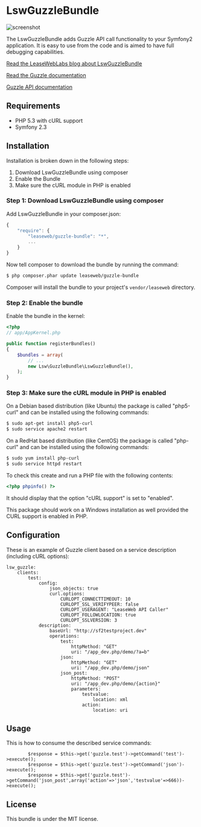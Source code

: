 LswGuzzleBundle
===============

![screenshot](http://www.leaseweblabs.com/wp-content/uploads/2014/03/guzzle_bundle.png)

The LswGuzzleBundle adds Guzzle API call functionality to your Symfony2 application.
It is easy to use from the code and is aimed to have full debugging capabilities.

[Read the LeaseWebLabs blog about LswGuzzleBundle](http://www.leaseweblabs.com/2014/03/guzzle-symfony2-bundle-curl-api-calling/)

[Read the Guzzle documentation](http://docs.guzzlephp.org/en/stable/)

[Guzzle API documentation](http://api.guzzlephp.org/)

## Requirements

* PHP 5.3 with cURL support
* Symfony 2.3

## Installation

Installation is broken down in the following steps:

1. Download LswGuzzleBundle using composer
2. Enable the Bundle
3. Make sure the cURL module in PHP is enabled

### Step 1: Download LswGuzzleBundle using composer

Add LswGuzzleBundle in your composer.json:

```js
{
    "require": {
        "leaseweb/guzzle-bundle": "*",
        ...
    }
}
```

Now tell composer to download the bundle by running the command:

``` bash
$ php composer.phar update leaseweb/guzzle-bundle
```

Composer will install the bundle to your project's `vendor/leaseweb` directory.

### Step 2: Enable the bundle

Enable the bundle in the kernel:

``` php
<?php
// app/AppKernel.php

public function registerBundles()
{
    $bundles = array(
        // ...
        new Lsw\GuzzleBundle\LswGuzzleBundle(),
    );
}
```

### Step 3: Make sure the cURL module in PHP is enabled

On a Debian based distribution (like Ubuntu) the package is called "php5-curl" and
can be installed using the following commands:

``` bash
$ sudo apt-get install php5-curl
$ sudo service apache2 restart
```

On a RedHat based distribution (like CentOS) the package is called "php-curl" and
can be installed using the following commands:

``` bash
$ sudo yum install php-curl
$ sudo service httpd restart
```

To check this create and run a PHP file with the following contents:

``` php
<?php phpinfo() ?>
```

It should display that the option "cURL support" is set to "enabled".

This package should work on a Windows installation as well provided the CURL support
is enabled in PHP.

## Configuration

These is an example of Guzzle client based on a service description (including cURL options):


```
lsw_guzzle:
    clients:
        test:
            config:
                json_objects: true
                curl.options:
                    CURLOPT_CONNECTTIMEOUT: 10
                    CURLOPT_SSL_VERIFYPEER: false
                    CURLOPT_USERAGENT: "LeaseWeb API Caller"
                    CURLOPT_FOLLOWLOCATION: true
                    CURLOPT_SSLVERSION: 3
            description:
                baseUrl: "http://sf2testproject.dev"
                operations: 
                    test: 
                        httpMethod: "GET"
                        uri: "/app_dev.php/demo/?a=b"
                    json: 
                        httpMethod: "GET"
                        uri: "/app_dev.php/demo/json"
                    json_post: 
                        httpMethod: "POST"
                        uri: "/app_dev.php/demo/{action}"
                        parameters:
                            testvalue:
                                location: xml
                            action:
                                location: uri
```

## Usage

This is how to consume the described service commands:

```
    	$response = $this->get('guzzle.test')->getCommand('test')->execute();
    	$response = $this->get('guzzle.test')->getCommand('json')->execute();
    	$response = $this->get('guzzle.test')->getCommand('json_post',array('action'=>'json','testvalue'=>666))->execute();
```

## License

This bundle is under the MIT license.

